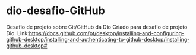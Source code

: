 # dio-desafio-GitHub
Desafio de projeto sobre Git/GitHub da Dio
Criado para desafio de projeto Dio.
Link:https://docs.github.com/pt/desktop/installing-and-configuring-github-desktop/installing-and-authenticating-to-github-desktop/installing-github-desktop#
